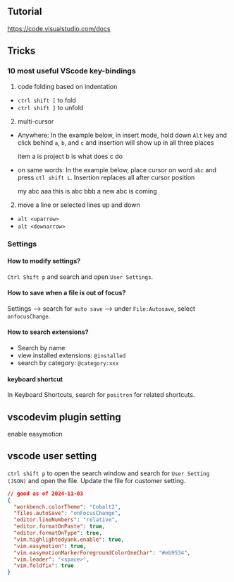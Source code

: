 ## Tutorial
https://code.visualstudio.com/docs


## Tricks

### 10 most useful VScode key-bindings

1. code folding based on indentation
- `ctrl shift [` to fold
- `ctrl shift ]` to unfold

2. multi-cursor
- Anywhere: In the example below, in insert mode, hold down `Alt` key and click behind `a`, `b`, and `c` and insertion will show up in all three places

  item a is
  project b is
  what does c do
  
- on same words: In the example below, place cursor on word `abc` and press `ctl shift L`. Insertion replaces all after cursor position

  my abc aaa
  this is abc bbb
  a new abc is coming

2. move a line or selected lines up and down
- `alt <uparrow>`
- `alt <downarrow>`

### Settings

#### How to modify settings?

`Ctrl Shift p` and search and open `User Settings`.

#### How to save when a file is out of focus?
Settings --> search for `auto save` --> under `File:Autosave`, select `onfocusChange`.


#### How to search extensions?

- Search by name
- view installed extensions: `@installed`
- search by category: `@category:xxx`
    
    
#### keyboard shortcut
In Keyboard Shortcuts, search for `positron` for related shortcuts.



## vscodevim plugin setting

enable easymotion

## vscode user setting
`ctrl shift p` to open the search window and search for `User Setting (JSON)` and open the file. Update the file for customer setting.

```json
// good as of 2024-11-03
{
  "workbench.colorTheme": "Cobalt2",
  "files.autoSave": "onFocusChange",
  "editor.lineNumbers": "relative",
  "editor.formatOnPaste": true,
  "editor.formatOnType": true,
  "vim.highlightedyank.enable": true,
  "vim.easymotion": true,
  "vim.easymotionMarkerForegroundColorOneChar": "#eb9534",
  "vim.leader": "<space>",
  "vim.foldfix": true
}
```
